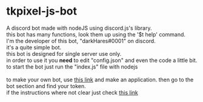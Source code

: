 # tkpixel-js-bot

A discord bot made with nodeJS using discord.js's library.<br/>
this bot has many functions, look them up using the '$t help' command.<br/>
I'm the developer of this bot, "darkHares#0001" on discord.<br/>
it's a quite simple bot.<br/>
this bot is designed for single server use only.<br/>
in order to use it you <b>need</b> to edit "config.json" and even the code a little bit.<br/>
to start the bot just run the "index.js" file with nodejs
<br/><br/>
to make your own bot, use <a href="https://discord.com/developers/applications">this link</a> and make an application. then go to the bot section and find your token.<br/>
if the instructions where not clear just check <a href="https://buddy.works/tutorials/how-to-build-a-discord-bot-in-node-js-for-beginners">this link</a>
